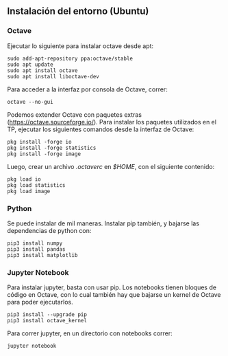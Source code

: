## Instalación del entorno (Ubuntu)

### Octave

Ejecutar lo siguiente para instalar octave desde apt:
```
sudo add-apt-repository ppa:octave/stable
sudo apt update
sudo apt install octave
sudo apt install liboctave-dev

```

Para acceder a la interfaz por consola de Octave, correr:
```
octave --no-gui
```

Podemos extender Octave con paquetes extras (https://octave.sourceforge.io/). Para instalar los paquetes utilizados en el TP, ejecutar los siguientes comandos desde la interfaz de Octave:
```
pkg install -forge io
pkg install -forge statistics
pkg install -forge image
```

Luego, crear un archivo *.octaverc* en *$HOME*, con el siguiente contenido:
```
pkg load io
pkg load statistics
pkg load image
```

### Python

Se puede instalar de mil maneras. Instalar pip también, y bajarse las dependencias de python con:
```
pip3 install numpy
pip3 install pandas
pip3 install matplotlib
```


### Jupyter Notebook

Para instalar jupyter, basta con usar pip. Los notebooks tienen bloques de código en Octave, con lo cual también hay que bajarse un kernel de Octave para poder ejecutarlos.

```
pip3 install --upgrade pip
pip3 install octave_kernel
```

Para correr jupyter, en un directorio con notebooks correr:
```
jupyter notebook
```

